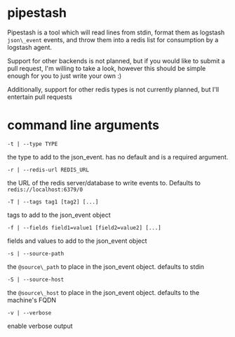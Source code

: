 # pipestash

Pipestash is a tool which will read lines from stdin, format them as logstash `json\_event` events, and throw them into a redis list for consumption by a logstash agent.

Support for other backends is not planned, but if you would like to submit a pull request, I'm willing to take a look, however this should be simple enough for you to just write your own :)

Additionally, support for other redis types is not currently planned, but I'll entertain pull requests

# command line arguments

	-t | --type TYPE

the type to add to the json\_event. has no default and is a required argument.

	-r | --redis-url REDIS_URL

the URL of the redis server/database to write events to. Defaults to `redis://localhost:6379/0`

	-T | --tags tag1 [tag2] [...]

tags to add to the json\_event object

	-f | --fields field1=value1 [field2=value2] [...]

fields and values to add to the json\_event object

	-s | --source-path

the `@source\_path` to place in the json\_event object. defaults to stdin

	-S | --source-host

the `@source\_host` to place in the json\_event object. defaults to the machine's FQDN

	-v | --verbose

enable verbose output

